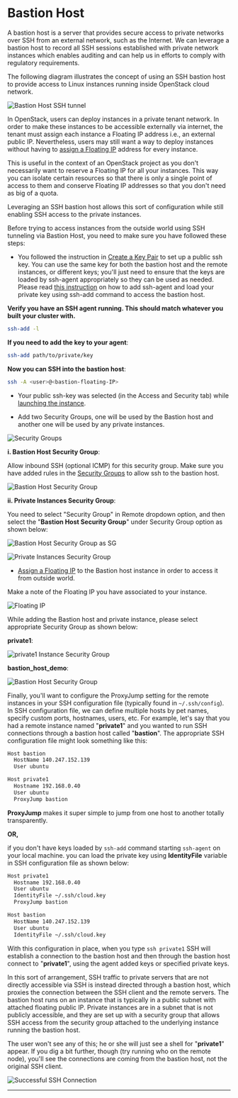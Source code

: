 # Bastion Host

A bastion host is a server that provides secure access to private networks over
SSH from an external network, such as the Internet. We can leverage a bastion
host to record all SSH sessions established with private network instances
which enables auditing and can help us in efforts to comply with regulatory requirements.

The following diagram illustrates the concept of using an SSH bastion host to
provide access to Linux instances running inside OpenStack cloud network.

![Bastion Host SSH tunnel](images/bastion_host_ssh_tunnel.png)

In OpenStack, users can deploy instances in a private tenant network. In order
to make these instances to be accessible externally via internet, the tenant
must assign each instance a Floating IP address i.e., an external public IP.
Nevertheless, users may still want a way to deploy instances without having to
[assign a Floating IP](../assign-a-floating-IP.md) address for every instance.

This is useful in the context of an OpenStack project as you don't necessarily
want to reserve a Floating IP for all your instances. This way you can isolate
certain resources so that there is only a single point of access to them and
conserve Floating IP addresses so that you don't need as big of a quota.

Leveraging an SSH bastion host allows this sort of configuration while still
enabling SSH access to the private instances.

Before trying to access instances from the outside world using SSH tunneling
via Bastion Host, you need to make sure you have followed these steps:

-   You followed the instruction in [Create a Key Pair](../../access-and-security/create-a-key-pair.md)
    to set up a public ssh key. You can use the same key for both the bastion
    host and the remote instances, or different keys; you'll just need to ensure
    that the keys are loaded by ssh-agent appropriately so they can be used as
    needed. Please read [this instruction](../../access-and-security/create-a-key-pair.md#adding-your-ssh-key-to-the-ssh-agent)
    on how to add ssh-agent and load your private key using ssh-add command to
    access the bastion host.

**Verify you have an SSH agent running. This should match whatever you built
your cluster with.**

```sh
ssh-add -l
```

**If you need to add the key to your agent**:

```sh
ssh-add path/to/private/key
```

**Now you can SSH into the bastion host**:

```sh
ssh -A <user>@<bastion-floating-IP>
```

-   Your public ssh-key was selected (in the Access and Security tab) while
    [launching the instance](../launch-a-VM.md).

-   Add two Security Groups, one will be used by the Bastion host and another one
    will be used by any private instances.

![Security Groups](images/security_groups.png)

**i. Bastion Host Security Group**:

Allow inbound SSH (optional ICMP) for this security group. Make sure you have
added rules in the [Security Groups](../../access-and-security/security-groups.md)
to allow ssh to the bastion host.

![Bastion Host Security Group](images/bastion_host_security_group.png)

**ii. Private Instances Security Group**:

You need to select "Security Group" in Remote dropdown option, and
then select the "**Bastion Host Security Group**" under Security
Group option as shown below:

![Bastion Host Security Group as SG](images/select_bastion_sg_as_remote.png)

![Private Instances Security Group](images/private_instances_sg.png)

-   [Assign a Floating IP](../assign-a-floating-IP.md) to the Bastion host instance
    in order to access it from outside world.

Make a note of the Floating IP you have associated to your instance.

![Floating IP](images/floating_ip.png)

While adding the Bastion host and private instance, please select appropriate
Security Group as shown below:

**private1**:

![private1 Instance Security Group](images/private1_sg.png)

**bastion_host_demo**:

![Bastion Host Security Group](images/bastion_host_demo_sg.png)

Finally, you'll want to configure the ProxyJump setting for the remote
instances in your SSH configuration file (typically found in `~/.ssh/config`).
In SSH configuration file, we can define multiple hosts by pet names, specify
custom ports, hostnames, users, etc. For example, let's say that you had a
remote instance named "**private1**" and you wanted to run SSH connections
through a bastion host called "**bastion**". The appropriate SSH configuration
file might look something like this:

```sh
Host bastion
  HostName 140.247.152.139
  User ubuntu

Host private1
  Hostname 192.168.0.40
  User ubuntu
  ProxyJump bastion
```

**ProxyJump** makes it super simple to jump from one host to another totally transparently.

**OR,**

if you don't have keys loaded by `ssh-add` command starting `ssh-agent` on your
local machine. you can load the private key using **IdentityFile** variable in
SSH configuration file as shown below:

```sh
Host private1
  Hostname 192.168.0.40
  User ubuntu
  IdentityFile ~/.ssh/cloud.key
  ProxyJump bastion

Host bastion
  HostName 140.247.152.139
  User ubuntu
  IdentityFile ~/.ssh/cloud.key
```

With this configuration in place, when you type `ssh private1` SSH will
establish a connection to the bastion host and then through the bastion host
connect to "**private1**", using the agent added keys or specified private keys.

In this sort of arrangement, SSH traffic to private servers that are not
directly accessible via SSH is instead directed through a bastion host, which
proxies the connection between the SSH client and the remote servers. The
bastion host runs on an instance that is typically in a public subnet with
attached floating public IP. Private instances are in a subnet that is not
publicly accessible, and they are set up with a security group that allows SSH
access from the security group attached to the underlying instance running the
bastion host.

The user won't see any of this; he or she will just see a shell for
"**private1**" appear. If you dig a bit further, though (try running who on the
remote node), you'll see the connections are coming from the bastion host, not
the original SSH client.

![Successful SSH Connection](images/ssh_connection_successful.png)

---
